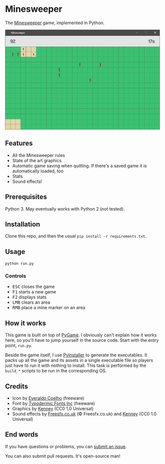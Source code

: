 # Minesweeper

The [Minesweeper](https://en.wikipedia.org/wiki/Minesweeper_(video_game)) game, implemented in Python.

<p align="center">
  <img src="https://raw.githubusercontent.com/EpocDotFr/minesweeper/master/screenshot.png">
</p>

## Features

  - All the Minesweeper rules
  - State of the art graphics
  - Automatic game saving when quitting. If there's a saved game it is automatically loaded, too
  - Stats
  - Sound effects!

## Prerequisites

Python 3. May eventually works with Python 2 (not tested).

## Installation

Clone this repo, and then the usual `pip install -r requirements.txt`.

## Usage

```
python run.py
```

### Controls

  - <kbd>ESC</kbd> closes the game
  - <kbd>F1</kbd> starts a new game
  - <kbd>F2</kbd> displays stats
  - <kbd>LMB</kbd> clears an area
  - <kbd>RMB</kbd> place a mine marker on an area

## How it works

This game is built on top of [PyGame](http://www.pygame.org/hifi.html). I obviously can't explain how it
works here, so you'll have to jump yourself in the source code. Start with the entry point, `run.py`.

Beside the game itself, I use [PyInstaller](http://www.pyinstaller.org/) to generate the executables. It packs
up all the game and its assets in a single executable file so players just have to run it with nothing to install.
This task is performed by the `build_*` scripts to be run in the corresponding OS.

## Credits

  - Icon by [Everaldo Coelho](https://www.iconfinder.com/icons/3313/bomb_explosive_icon) (freeware)
  - Font by [Typodermic Fonts Inc](http://www.dafont.com/coolvetica.font) (freeware)
  - Graphics by [Kenney](https://kenney.nl/assets/topdown-tanks-redux) (CC0 1.0 Universal)
  - Sound effects by [Freesfx.co.uk](http://www.freesfx.co.uk/) (© Freesfx.co.uk) and [Kenney](https://kenney.nl/assets/voiceover-pack) (CC0 1.0 Universal)

## End words

If you have questions or problems, you can [submit an issue](https://github.com/EpocDotFr/minesweeper/issues).

You can also submit pull requests. It's open-source man!
